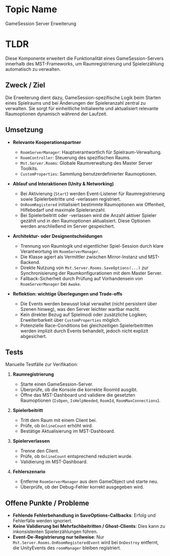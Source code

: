 # Topic Name  
GameSession Server Erweiterung

# TLDR  
Diese Komponente erweitert die Funktionalität eines GameSession-Servers innerhalb des MST-Frameworks, um Raumregistrierung und Spielerzählung automatisch zu verwalten.

## Zweck / Ziel  
Die Erweiterung dient dazu, GameSession-spezifische Logik beim Starten eines Spielraums und bei Änderungen der Spieleranzahl zentral zu verwalten. Sie sorgt für einheitliche Initialwerte und aktualisiert relevante Raumoptionen dynamisch während der Laufzeit.

## Umsetzung  
- **Relevante Kooperationspartner**  
  - `RoomServerManager`: Hauptverantwortlich für Spielraum-Verwaltung.  
  - `RoomController`: Steuerung des spezifischen Raums.  
  - `Mst.Server.Rooms`: Globale Raumverwaltung des Master Server Toolkits.  
  - `CustomProperties`: Sammlung benutzerdefinierter Raumoptionen.

- **Ablauf und Interaktionen (Unity & Networking)**  
  - Bei Aktivierung (`Start`) werden Event-Listener für Raumregistrierung sowie Spielerbeitritte und -verlassen registriert.  
  - `OnRoomRegistered` initialisiert bestimmte Raumoptionen wie Offenheit, Hilfebedarf und maximale Spieleranzahl.  
  - Bei Spielerbeitritt oder -verlassen wird die Anzahl aktiver Spieler gezählt und in den Raumoptionen aktualisiert. Diese Optionen werden anschließend im Server gespeichert.

- **Architektur- oder Designentscheidungen**  
  - Trennung von Raumlogik und eigentlicher Spiel-Session durch klare Verantwortung im `RoomServerManager`.  
  - Die Klasse agiert als Vermittler zwischen Mirror-Instanz und MST-Backend.  
  - Direkte Nutzung von `Mst.Server.Rooms.SaveOptions(...)` zur Synchronisierung der Raumkonfigurationen mit dem Master Server.  
  - Fallback-Sicherheit durch Prüfung auf Vorhandensein von `RoomServerManager` bei `Awake`.

- **Reflektion: wichtige Überlegungen und Trade-offs**  
  - Die Events werden bewusst lokal verwaltet (nicht persistent über Szenen hinweg), was den Server leichter wartbar macht.  
  - Kein direkter Bezug auf Spielmodi oder zusätzliche Logiken; Erweiterbarkeit über `CustomProperties` möglich.  
  - Potenzielle Race-Conditions bei gleichzeitigen Spielerbeitritten werden implizit durch Events behandelt, jedoch nicht explizit abgesichert.


## Tests  
Manuelle Testfälle zur Verifikation:

1. **Raumregistrierung**
   - Starte einen GameSession-Server.
   - Überprüfe, ob die Konsole die korrekte RoomId ausgibt.
   - Öffne das MST-Dashboard und validiere die gesetzten Raumoptionen (`IsOpen`, `IsHelpNeeded`, `RoomId`, `RoomMaxConnections`).

2. **Spielerbeitritt**
   - Tritt dem Raum mit einem Client bei.
   - Prüfe, ob `OnlineCount` erhöht wird.
   - Bestätige Aktualisierung im MST-Dashboard.

3. **Spielerverlassen**
   - Trenne den Client.
   - Prüfe, ob `OnlineCount` entsprechend reduziert wurde.
   - Validierung im MST-Dashboard.

4. **Fehlerszenario**
   - Entferne `RoomServerManager` aus dem GameObject und starte neu.
   - Überprüfe, ob der Debug-Fehler korrekt ausgegeben wird.

## Offene Punkte / Probleme  
- **Fehlende Fehlerbehandlung in SaveOptions-Callbacks**: Erfolg und Fehlerfälle werden ignoriert.  
- **Keine Validierung bei Mehrfachbeitritten / Ghost-Clients**: Dies kann zu inkonsistenten Spielerzählungen führen.  
- **Event-De-Registrierung nur teilweise**: Nur `Mst.Server.Rooms.OnRoomRegisteredEvent` wird bei `OnDestroy` entfernt, die UnityEvents des `roomManager` bleiben registriert.
